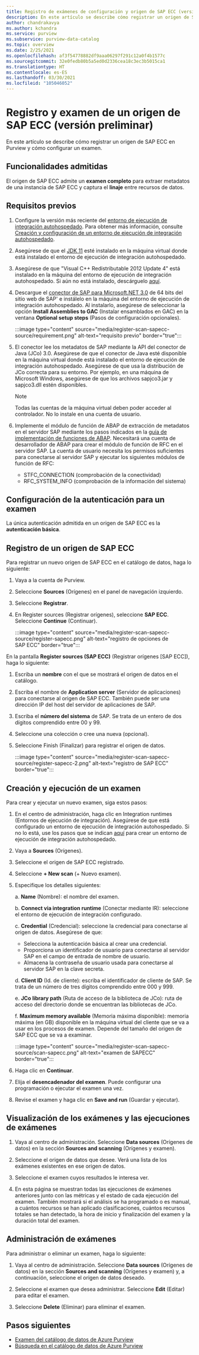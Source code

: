 ```yaml
---
title: Registro de exámenes de configuración y origen de SAP ECC (versión preliminar) en Azure Purview
description: En este artículo se describe cómo registrar un origen de SAP ECC en Azure Purview y cómo configurar un examen.
author: chandrakavya
ms.author: kchandra
ms.service: purview
ms.subservice: purview-data-catalog
ms.topic: overview
ms.date: 2/25/2021
ms.openlocfilehash: af3f54778882df9aaa06297f291c12a0f4b1577c
ms.sourcegitcommit: 32e0fedb80b5a5ed0d2336cea18c3ec3b5015ca1
ms.translationtype: HT
ms.contentlocale: es-ES
ms.lasthandoff: 03/30/2021
ms.locfileid: "105046052"
---
```

# <a name="register-and-scan-sap-ecc-source-preview"></a>Registro y examen de un origen de SAP ECC (versión preliminar)

En este artículo se describe cómo registrar un origen de SAP ECC en Purview y cómo configurar un examen.

## <a name="supported-capabilities"></a>Funcionalidades admitidas

El origen de SAP ECC admite un **examen completo** para extraer metadatos de una instancia de SAP ECC y captura el **linaje** entre recursos de datos.

## <a name="prerequisites"></a>Requisitos previos

1.  Configure la versión más reciente del [entorno de ejecución de integración autohospedado](https://www.microsoft.com/download/details.aspx?id=39717).
    Para obtener más información, consulte [Creación y configuración de un entorno de ejecución de integración autohospedado](../data-factory/create-self-hosted-integration-runtime.md).

2.  Asegúrese de que el [JDK 11](https://www.oracle.com/java/technologies/javase-jdk11-downloads.html) esté instalado en la máquina virtual donde está instalado el entorno de ejecución de integración autohospedado.

3.  Asegúrese de que \"Visual C++ Redistributable 2012 Update 4\" está instalado en la máquina del entorno de ejecución de integración autohospedado. Si aún no está instalado, descárguelo [aquí](https://www.microsoft.com/download/details.aspx?id=30679).

4.  Descargue el [conector de SAP para Microsoft.NET 3.0](https://support.sap.com/en/product/connectors/msnet.html) de 64 bits del sitio web de SAP\' e instálelo en la máquina del entorno de ejecución de integración autohospedado. Al instalarlo, asegúrese de seleccionar la opción **Install Assemblies to GAC** (Instalar ensamblados en GAC) en la ventana **Optional setup steps** (Pasos de configuración opcionales).

    :::image type="content" source="media/register-scan-sapecc-source/requirement.png" alt-text="requisito previo" border="true":::

5.  El conector lee los metadatos de SAP mediante la API del conector de Java (JCo) 3.0. Asegúrese de que el conector de Java esté disponible en la máquina virtual donde está instalado el entorno de ejecución de integración autohospedado.
    Asegúrese de que usa la distribución de JCo correcta para su entorno. Por ejemplo, en una máquina de Microsoft Windows, asegúrese de que los archivos sapjco3.jar y sapjco3.dll estén disponibles.

    > [!Note] 
    > Todas las cuentas de la máquina virtual deben poder acceder al controlador. No lo instale en una cuenta de usuario.

6.  Implemente el módulo de función de ABAP de extracción de metadatos en el servidor SAP mediante los pasos indicados en la [guía de implementación de funciones de ABAP](abap-functions-deployment-guide.md). Necesitará una cuenta de desarrollador de ABAP para crear el módulo de función de RFC en el servidor SAP. La cuenta de usuario necesita los permisos suficientes para conectarse al servidor SAP y ejecutar los siguientes módulos de función de RFC:
    -   STFC_CONNECTION (comprobación de la conectividad)
    -   RFC_SYSTEM_INFO (comprobación de la información del sistema)


## <a name="setting-up-authentication-for-a-scan"></a>Configuración de la autenticación para un examen

La única autenticación admitida en un origen de SAP ECC es la **autenticación básica**.

## <a name="register-sap-ecc-source"></a>Registro de un origen de SAP ECC

Para registrar un nuevo origen de SAP ECC en el catálogo de datos, haga lo siguiente:

1.  Vaya a la cuenta de Purview.
2.  Seleccione **Sources** (Orígenes) en el panel de navegación izquierdo.
3.  Seleccione **Registrar**.
4.  En Register sources (Registrar orígenes), seleccione **SAP ECC**. Seleccione **Continue** (Continuar).

    :::image type="content" source="media/register-scan-sapecc-source/register-sapecc.png" alt-text="registro de opciones de SAP ECC" border="true":::

En la pantalla **Register sources (SAP ECC)** (Registrar orígenes [SAP ECC]), haga lo siguiente:

1.  Escriba un **nombre** con el que se mostrará el origen de datos en el catálogo.

2.  Escriba el nombre de **Application server** (Servidor de aplicaciones) para conectarse al origen de SAP ECC.
    También puede ser una dirección IP del host del servidor de aplicaciones de SAP.

3.  Escriba el **número del sistema** de SAP. Se trata de un entero de dos dígitos comprendido entre 00 y 99.

4.  Seleccione una colección o cree una nueva (opcional).

5.  Seleccione Finish (Finalizar) para registrar el origen de datos.

    :::image type="content" source="media/register-scan-sapecc-source/register-sapecc-2.png" alt-text="registro de SAP ECC" border="true":::

## <a name="creating-and-running-a-scan"></a>Creación y ejecución de un examen

Para crear y ejecutar un nuevo examen, siga estos pasos:

1.  En el centro de administración, haga clic en Integration runtimes (Entornos de ejecución de integración). Asegúrese de que está configurado un entorno de ejecución de integración autohospedado. Si no lo está, use los pasos que se indican [aquí](./manage-integration-runtimes.md) para crear un entorno de ejecución de integración autohospedado.

2.  Vaya a **Sources** (Orígenes).

3.  Seleccione el origen de SAP ECC registrado.

4.  Seleccione **+ New scan** (+ Nuevo examen).

5.  Especifique los detalles siguientes:

    a.  **Name** (Nombre): el nombre del examen.

    b.  **Connect via integration runtime** (Conectar mediante IR): seleccione el entorno de ejecución de integración configurado.

    c.  **Credential** (Credencial): seleccione la credencial para conectarse al origen de datos. Asegúrese de que:

    -   Selecciona la autenticación básica al crear una credencial.
    -   Proporciona un identificador de usuario para conectarse al servidor SAP en el campo de entrada de nombre de usuario.
    -   Almacena la contraseña de usuario usada para conectarse al servidor SAP en la clave secreta.

    d.  **Client ID** (Id. de cliente): escriba el identificador de cliente de SAP. Se trata de un número de tres dígitos comprendido entre 000 y 999.

    e.  **JCo library path** (Ruta de acceso de la biblioteca de JCo): ruta de acceso del directorio donde se encuentran las bibliotecas de JCo.

    f.  **Maximum memory available** (Memoria máxima disponible): memoria máxima (en GB) disponible en la máquina virtual del cliente que se va a usar en los procesos de examen. Depende del tamaño del origen de SAP ECC que se va a examinar.

    :::image type="content" source="media/register-scan-sapecc-source/scan-sapecc.png" alt-text="examen de SAPECC" border="true":::

6.  Haga clic en **Continuar**.

7.  Elija el **desencadenador del examen**. Puede configurar una programación o ejecutar el examen una vez.

8.  Revise el examen y haga clic en **Save and run** (Guardar y ejecutar).

## <a name="viewing-your-scans-and-scan-runs"></a>Visualización de los exámenes y las ejecuciones de exámenes

1. Vaya al centro de administración. Seleccione **Data sources** (Orígenes de datos) en la sección **Sources and scanning** (Orígenes y examen).

2. Seleccione el origen de datos que desee. Verá una lista de los exámenes existentes en ese origen de datos.

3. Seleccione el examen cuyos resultados le interesa ver.

4. En esta página se muestran todas las ejecuciones de exámenes anteriores junto con las métricas y el estado de cada ejecución del examen. También mostrará si el análisis se ha programado o es manual, a cuántos recursos se han aplicado clasificaciones, cuántos recursos totales se han detectado, la hora de inicio y finalización del examen y la duración total del examen.

## <a name="manage-your-scans"></a>Administración de exámenes

Para administrar o eliminar un examen, haga lo siguiente:

1. Vaya al centro de administración. Seleccione **Data sources** (Orígenes de datos) en la sección **Sources and scanning** (Orígenes y examen) y, a continuación, seleccione el origen de datos deseado.

2. Seleccione el examen que desea administrar. Seleccione **Edit** (Editar) para editar el examen.

3. Seleccione **Delete** (Eliminar) para eliminar el examen.

## <a name="next-steps"></a>Pasos siguientes

- [Examen del catálogo de datos de Azure Purview](how-to-browse-catalog.md)
- [Búsqueda en el catálogo de datos de Azure Purview](how-to-search-catalog.md)